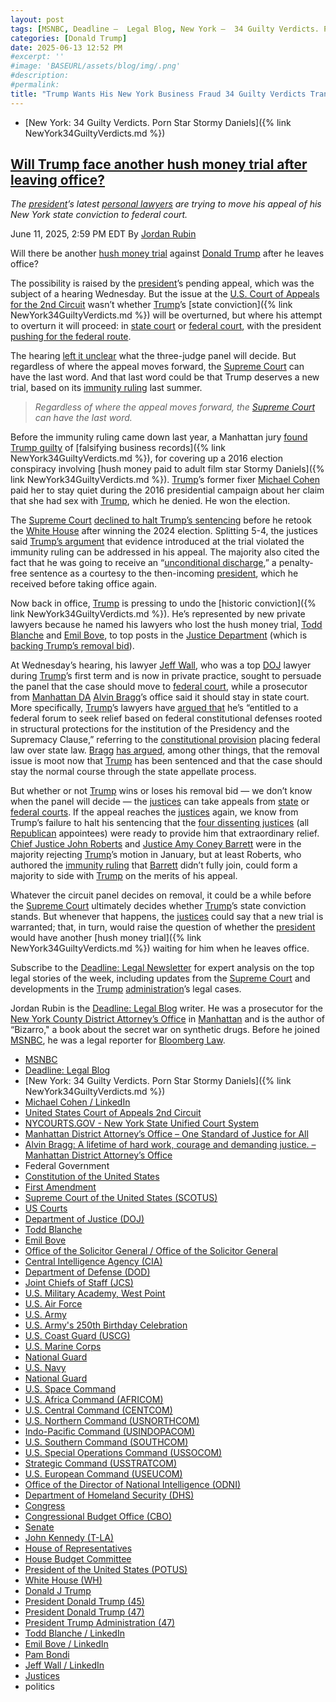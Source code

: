 ```yaml
---
layout: post
tags: [MSNBC, Deadline –  Legal Blog, New York –  34 Guilty Verdicts. Porn Star Stormy Daniels, Michael Cohen / LinkedIn, United States Court of Appeals 2nd Circuit, NYCOURTS.GOV - New York State Unified Court System, Manhattan District Attorney’s Office – One Standard of Justice for All, Alvin Bragg –  A lifetime of hard work courage and demanding justice. – Manhattan District Attorney’s Office, Federal Government, Constitution of the United States, First Amendment, Supreme Court of the United States (SCOTUS), US Courts, Department of Justice (DOJ), Office of the Solicitor General / Office of the Solicitor General, Central Intelligence Agency (CIA), Department of Defense (DOD), Joint Chiefs of Staff (JCS), U.S. Military Academy West Point, U.S. Air Force, U.S. Army, U.S. Army’s 250th Birthday Celebration, U.S. Coast Guard (USCG), U.S. Marine Corps, National Guard, U.S. Navy, National Guard, U.S. Space Command, U.S. Africa Command (AFRICOM), U.S. Central Command (CENTCOM), U.S. Northern Command (USNORTHCOM), Indo-Pacific Command (USINDOPACOM), U.S. Southern Command (SOUTHCOM), U.S. Special Operations Command (USSOCOM), Strategic Command (USSTRATCOM), U.S. European Command (USEUCOM), Office of the Director of National Intelligence (ODNI), Department of Homeland Security (DHS), Congress, Congressional Budget Office (CBO), Senate, John Kennedy (T-LA), House of Representatives, House Budget Committee, President of the United States (POTUS), White House (WH), Donald J Trump, President Donald Trump (45), President Donald Trump (47), President Trump Administration (47), Todd Blanche / LinkedIn, Emil Bove / LinkedIn, Pam Bondi, Jeff Wall / LinkedIn, Justices, politics]
categories: [Donald Trump]
date: 2025-06-13 12:52 PM
#excerpt: ''
#image: 'BASEURL/assets/blog/img/.png'
#description:
#permalink:
title: "Trump Wants His New York Business Fraud 34 Guilty Verdicts Transferred to Federal So He Can Pardon Himself"
---
```


- [New York: 34 Guilty Verdicts. Porn Star Stormy Daniels]({% link NewYork34GuiltyVerdicts.md %})

## [Will Trump face another hush money trial after leaving office?](https://www.msnbc.com/deadline-white-house/deadline-legal-blog/trump-hush-money-trial-new-york-federal-court-rcna212359)

*The [president](https://www.whitehouse.gov/)’s latest [personal lawyers](https://www.justice.gov/) are trying to move his appeal of his New York state conviction to federal court.*

June 11, 2025, 2:59 PM EDT
By [Jordan Rubin](https://www.msnbc.com/author/jordan-rubin-ncpn1301611)

Will there be another [hush money trial](https://www.msnbc.com/deadline-white-house/deadline-legal-blog/trump-hush-money-trial-witness-testimony-takeaways-rcna149542) against [Donald Trump](https://www.msnbc.com/deadline-white-house/deadline-legal-blog/trump-appointed-judges-due-process-el-salvador-rcna212280) after he leaves office?

The possibility is raised by the [president](https://www.whitehouse.gov)’s pending appeal, which was the subject of a hearing Wednesday. But the issue at the [U.S. Court of Appeals for the 2nd Circuit](https://www.ca2.uscourts.gov/) wasn’t whether [Trump](https://www.donaldjtrump.com/)’s [state conviction]({% link NewYork34GuiltyVerdicts.md %}) will be overturned, but where his attempt to overturn it will proceed: in [state court](https://www.nycourts.gov/) or [federal court](https://www.uscourts.gov/), with the president [pushing for the federal route](https://storage.courtlistener.com/recap/gov.uscourts.ca2.c95c060a-7c1c-465e-ad55-c66a4c162941/gov.uscourts.ca2.c95c060a-7c1c-465e-ad55-c66a4c162941.96.0.pdf).

The hearing [left it unclear](https://apnews.com/article/trump-hush-money-trial-new-york-conviction-9defa620ade66158e4e9b12ade3fe778) what the three-judge panel will decide. But regardless of where the appeal moves forward, the [Supreme Court](https://www.supremecourt.gov/) can have the last word. And that last word could be that Trump deserves a new trial, based on its [immunity ruling](https://www.msnbc.com/deadline-white-house/deadline-legal-blog/supreme-court-trump-immunity-ruling-ask-jordan-rcna200839) last summer.

> *Regardless of where the appeal moves forward, the [Supreme Court](https://www.supremecourt.gov/) can have the last word.*

Before the immunity ruling came down last year, a Manhattan jury [found Trump guilty](https://www.msnbc.com/deadline-white-house/deadline-legal-blog/donald-trump-guilty-hush-money-trial-rcna154272) of [falsifying business records]({% link NewYork34GuiltyVerdicts.md %}), for covering up a 2016 election conspiracy involving [hush money paid to adult film star Stormy Daniels]({% link NewYork34GuiltyVerdicts.md %}). [Trump](https://www.donaldjtrump.com/)’s former fixer [Michael Cohen](https://www.linkedin.com/in/michaelcohen3/) paid her to stay quiet during the 2016 presidential campaign about her claim that she had sex with [Trump](https://www.donaldjtrump.com/), which he denied. He won the election.

The [Supreme Court](https://www.supremecourt.gov/) [declined to halt Trump’s sentencing](https://www.msnbc.com/deadline-white-house/deadline-legal-blog/supreme-court-trump-new-york-hush-money-sentencing-rcna186952) before he retook the [White House](https://www.whitehouse.gov$) after winning the 2024 election. Splitting 5-4, the justices said [Trump’s argument](https://www.msnbc.com/deadline-white-house/deadline-legal-blog/trump-hush-money-case-sentencing-federal-court-move-rcna168957) that evidence introduced at the trial violated the immunity ruling can be addressed in his appeal. The majority also cited the fact that he was going to receive an “[unconditional discharge](https://www.msnbc.com/deadline-white-house/deadline-legal-blog/unconditional-discharge-trump-sentencing-hush-money-rcna187044),” a penalty-free sentence as a courtesy to the then-incoming [president](https://www.whitehouse.gov), which he received before taking office again.

Now back in office, [Trump](https://www.donaldjtrump.com/) is pressing to undo the [historic conviction]({% link NewYork34GuiltyVerdicts.md %}). He’s represented by new private lawyers because he named his lawyers who lost the hush money trial, [Todd Blanche](https://www.linkedin.com/in/toddblanche/) and [Emil Bove](https://www.linkedin.com/in/emil-bove-0113347/), to top posts in the [Justice Department](https://www.justice.gov/) (which is [backing Trump’s removal bid](https://storage.courtlistener.com/recap/gov.uscourts.ca2.c95c060a-7c1c-465e-ad55-c66a4c162941/gov.uscourts.ca2.c95c060a-7c1c-465e-ad55-c66a4c162941.97.0.pdf)).

At Wednesday’s hearing, his lawyer [Jeff Wall](https://www.linkedin.com/in/jeff-wall-65337588/), who was a top [DOJ](https://www.justice.gov/) lawyer during [Trump](https://www.donaldjtrump.com/)’s first term and is now in private practice, sought to persuade the panel that the case should move to [federal court](https://www.uscourts.gov/), while a prosecutor from [Manhattan DA](https://manhattanda.org/) [Alvin Bragg](https://manhattanda.org/meet-alvin-bragg/)’s office said it should stay in state court. More specifically, [Trump](https://www.donaldjtrump.com/)’s lawyers have [argued that](https://storage.courtlistener.com/recap/gov.uscourts.ca2.c95c060a-7c1c-465e-ad55-c66a4c162941/gov.uscourts.ca2.c95c060a-7c1c-465e-ad55-c66a4c162941.47.0.pdf) he’s “entitled to a federal forum to seek relief based on federal constitutional defenses rooted in structural protections for the institution of the Presidency and the Supremacy Clause,” referring to the [constitutional provision](https://www.law.cornell.edu/wex/supremacy_clause) placing federal law over state law. [Bragg](https://manhattanda.org/meet-alvin-bragg/) [has argued](https://storage.courtlistener.com/recap/gov.uscourts.ca2.c95c060a-7c1c-465e-ad55-c66a4c162941/gov.uscourts.ca2.c95c060a-7c1c-465e-ad55-c66a4c162941.58.0.pdf), among other things, that the removal issue is moot now that [Trump](https://www.donaldjtrump.com/) has been sentenced and that the case should stay the normal course through the state appellate process.

But whether or not [Trump](https://www.donaldjtrump.com/) wins or loses his removal bid — we don’t know when the panel will decide — the [justices](https://www.justice.gov/) can take appeals from [state](https://www.nycourts.gov/) or [federal courts](https://www.uscourts.gov/). If the appeal reaches the [justices](https://www.justice.gov/) again, we know from Trump’s failure to halt his sentencing that the [four dissenting justices](https://www.supremecourt.gov/orders/courtorders/010925zr_2d8f.pdf) (all [Republican](https://www.gop.com/) appointees) were ready to provide him that extraordinary relief. [Chief Justice John Roberts](https://www.supremecourt.gov/about/justices.aspx) and [Justice Amy Coney Barrett](https://www.supremecourt.gov/about/justices.aspx) were in the majority rejecting [Trump](https://www.donaldjtrump.com/)’s motion in January, but at least Roberts, who authored the [immunity ruling](https://www.supremecourt.gov/opinions/23pdf/23-939_e2pg.pdf) that [Barrett](https://www.supremecourt.gov/about/justices.aspx) didn’t fully join, could form a majority to side with [Trump](https://www.donaldjtrump.com/) on the merits of his appeal.

Whatever the circuit panel decides on removal, it could be a while before the [Supreme Court](https://www.supremecourt.gov/) ultimately decides whether [Trump](https://www.donaldjtrump.com/)’s state conviction stands. But whenever that happens, the [justices](https://www.supremecourt.gov/) could say that a new trial is warranted; that, in turn, would raise the question of whether the [president](https://www.whitehouse.gov) would have another [hush money trial]({% link NewYork34GuiltyVerdicts.md %}) waiting for him when he leaves office.

Subscribe to the [Deadline: Legal Newsletter](https://link.msnbc.com/join/5ck/msnbc-deadlinelegal-signup-inline) for expert analysis on the top legal stories of the week, including updates from  the [Supreme Court](https://www.supremecourt.gov/) and developments in the [Trump](https://www.donaldjtrump.com/) [administration](https://www.whitehouse.gov/administration/)’s legal cases.

Jordan Rubin is the [Deadline: Legal Blog](https://www.msnbc.com/deadline-white-house) writer. He was a prosecutor for the [New York County District Attorney’s Office](https://manhattanda.org/) in [Manhattan](https://manhattanda.org/) and is the author of “Bizarro," a book about the secret war on synthetic drugs. Before he joined [MSNBC](https://www.msnbc.com/), he was a legal reporter for [Bloomberg Law](https://pro.bloomberglaw.com/).

- [MSNBC](https://www.msnbc.com/)
- [Deadline: Legal Blog](https://www.msnbc.com/deadline-white-house)
- [New York: 34 Guilty Verdicts. Porn Star Stormy Daniels]({% link NewYork34GuiltyVerdicts.md %})
- [Michael Cohen / LinkedIn](https://www.linkedin.com/in/michaelcohen3/)
- [United States Court of Appeals 2nd Circuit](https://www.ca2.uscourts.gov/)
- [NYCOURTS.GOV - New York State Unified Court System](https://www.nycourts.gov/)
- [Manhattan District Attorney’s Office – One Standard of Justice for All](https://manhattanda.org/)
- [Alvin Bragg: A lifetime of hard work, courage and demanding justice. – Manhattan District Attorney’s Office](https://manhattanda.org/meet-alvin-bragg/)
- Federal Government 
- [Constitution of the United States](https://constitution.congress.gov/)
- [First Amendment](https://constitution.congress.gov/constitution/amendment-1/)
- [Supreme Court of the United States (SCOTUS)](https://www.supremecourt.gov/)
- [US Courts](https://www.uscourts.gov/)
- [Department of Justice (DOJ)](https://www.justice.gov/)
- [Todd Blanche](https://www.linkedin.com/in/toddblanche/)
- [Emil Bove](https://www.linkedin.com/in/emil-bove-0113347/)
- [Office of the Solicitor General / Office of the Solicitor General](https://www.justice.gov/osg)
- [Central Intelligence Agency (CIA)](https://www.cia.gov/)
- [Department of Defense (DOD)](https://www.defense.gov/)
- [Joint Chiefs of Staff (JCS)](https://www.jcs.mil/)
- [U.S. Military Academy, West Point](https://www.westpoint.edu/)
- [U.S. Air Force](https://www.af.mil/)
- [U.S. Army](https://www.army.mil/)
- [U.S. Army's 250th Birthday Celebration](https://www.army.mil/1775/)
- [U.S. Coast Guard (USCG)](https://www.uscg.mil/)
- [U.S. Marine Corps](https://www.marines.mil/)
- [National Guard](https://www.nationalguard.mil/)
- [U.S. Navy](https://www.navy.mil/)
- [National Guard](https://www.nationalguard.mil/)
- [U.S. Space Command](https://www.spacecom.mil/)
- [U.S. Africa Command (AFRICOM)](https://www.africom.mil/)
- [U.S. Central Command (CENTCOM)](https://www.centcom.mil/)
- [U.S. Northern Command (USNORTHCOM)](https://www.northcom.mil/)
- [Indo-Pacific Command (USINDOPACOM)](https://www.pacom.mil/)
- [U.S. Southern Command (SOUTHCOM)](http://www.southcom.mil/)
- [U.S. Special Operations Command (USSOCOM)](https://www.socom.mil/)
- [Strategic Command (USSTRATCOM)](http://www.stratcom.mil/)
- [U.S. European Command (USEUCOM)](https://www.eucom.mil/)
- [Office of the Director of National Intelligence (ODNI)](https://www.odni.gov/)
- [Department of Homeland Security (DHS)](https://www.dhs.gov/)
- [Congress](https;//www.congress.gov/)
- [Congressional Budget Office (CBO)](https://www.cbo.gov/)
- [Senate](https://www.senate.gov/)
- [John Kennedy (T-LA)](https://www.kennedy.senate.gov/)
- [House of Representatives](https://www.house.gov/)
- [House Budget Committee ](https://budget.house.gov/)
- [President of the United States (POTUS)](https://www.whitehouse.gov/)
- [White House (WH)](https://www.whitehouse.gov/)
- [Donald J Trump](https://www.donaldjtrump.com/)
- [President Donald Trump (45)](https://trumpwhitehouse.archives.gov/)
- [President Donald Trump (47)](https://www.whitehouse.gov/administration/donald-j-trump/)
- [President Trump Administration (47)](https://www.whitehouse.gov/administration/)
- [Todd Blanche / LinkedIn](https://www.linkedin.com/in/toddblanche/)
- [Emil Bove / LinkedIn](https://www.linkedin.com/in/emil-bove-0113347/)
- [Pam Bondi](https://www.justice.gov/ag/staff-profile/meet-attorney-general)
- [Jeff Wall / LinkedIn](https://www.linkedin.com/in/jeff-wall-65337588/)
- [Justices](https://www.supremecourt.gov/about/justices.aspx)
- politics 
